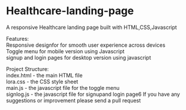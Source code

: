 # Healthcare-landing-page
A responsive Healthcare landing page built with HTML,CSS,Javascript <br>

Features: <br>
Responsive designfor for smooth user experience across devices<br>
Toggle menu for mobile version using Javascript<br>
signup and login pages for desktop version using javascript 

Project Structure:<br>
index.html - the main HTML file<br>
lora.css - the CSS style sheet<br>
main.js - the javascript file for the toggle menu<br>
signlog.js - the javascript file for signupand login page6
If you have any suggestions or improvement please send a pull request
